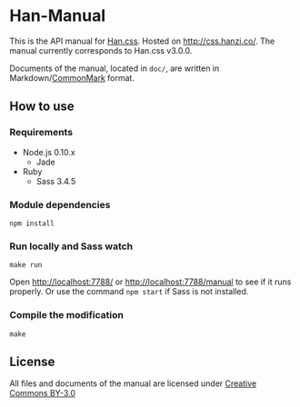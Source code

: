 
# Han-Manual
This is the API manual for [Han.css][han-css]. Hosted on <http://css.hanzi.co/>. The manual currently corresponds to Han.css v3.0.0.

Documents of the manual, located in `doc/`, are written in Markdown/[CommonMark][stmd] format.

[han-css]: https://github.com/ethantw/Han
[stmd]: http://commonmark.org

## How to use
### Requirements

- Node.js 0.10.x
    - Jade
- Ruby
    - Sass 3.4.5

### Module dependencies
```
npm install
```

### Run locally and Sass watch
```
make run
```
Open <http://localhost:7788/> or <http://localhost:7788/manual> to see if it runs properly. Or use the command `npm start` if Sass is not installed.

### Compile the modification
```
make
```

## License
All files and documents of the manual are licensed under [Creative Commons BY-3.0][cc-by]

[cc-by]: https://creativecommons.org/licenses/by/3.0/
